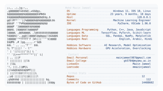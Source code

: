 <picture>
  <source srcset="https://raw.githubusercontent.com/mmazinjameel/mmazinjameel/main/dark_mode.svg?v=1755936740" media="(prefers-color-scheme: dark)">
  <img src="https://raw.githubusercontent.com/mmazinjameel/mmazinjameel/main/light_mode.svg?v=1755936740">
</picture>
